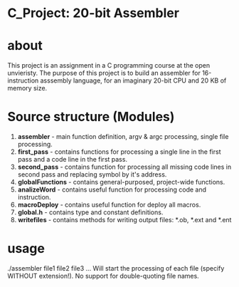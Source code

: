 # C_Project: 20-bit Assembler

# about
This project is an assignment in a C programming course at the open unvieristy. The purpose of this project is to build an assembler for 16-instruction asssembly language, for an imaginary 20-bit CPU and 20 KB of memory size. 

# Source structure (Modules)
1. **assembler** - main function definition, argv & argc processing, single file processing.
2. **first_pass** - contains functions for processing a single line in the first pass and a code line in the first pass.
3. **second_pass** - contains function for processing all missing code lines in second pass and replacing symbol by it's address.
4. **globalFunctions** - contains general-purposed, project-wide functions.
5. **analizeWord** - contains useful function for processing code and instruction.
6. **macroDeploy** - contains useful function for deploy all macros.
7. **global.h** - contains type and constant definitions.
8. **writefiles** - contains methods for writing output files: *.ob, *.ext and *.ent

# usage
./assembler file1 file2 file3 ... Will start the processing of each file (specify WITHOUT extension!). No support for double-quoting file names.

